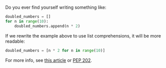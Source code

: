 Do you ever find yourself writing something like:
```py
doubled_numbers = []
for n in range(10):
    doubled_numbers.append(n * 2)
```
If we rewrite the example above to use list comprehensions, it will be more readable:
```py
doubled_numbers = [n * 2 for n in range(10)]
```
For more info, see [this article](http://www.pythonforbeginners.com/basics/list-comprehensions-in-python) or [PEP 202](https://www.python.org/dev/peps/pep-0202/).
